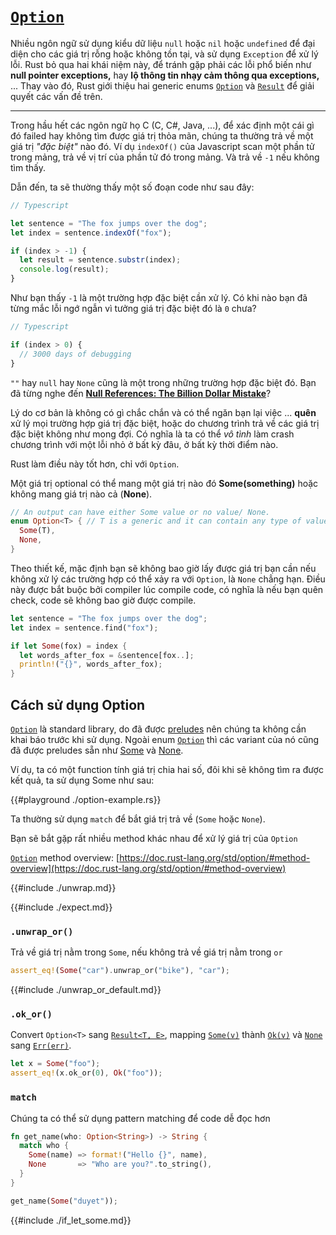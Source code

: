 # [`Option`](https://doc.rust-lang.org/std/option/)

Nhiều ngôn ngữ sử dụng kiểu dữ liệu `null` hoặc `nil` hoặc `undefined` 
để đại diện cho các giá trị rỗng hoặc không tồn tại, và sử dụng `Exception` 
để xử lý lỗi. Rust bỏ qua hai khái niệm này, để tránh gặp phải các lỗi phổ biến 
như **null pointer exceptions,** hay **lộ thông tin nhạy cảm thông qua exceptions,** ... 
Thay vào đó, Rust giới thiệu hai generic enums [`Option`](https://doc.rust-lang.org/std/option/) 
và [`Result`](https://doc.rust-lang.org/std/result/enum.Result.html) để giải quyết các vấn đề trên.

---

Trong hầu hết các ngôn ngữ họ C (C, C#, Java, ...), để xác định một cái gì đó failed 
hay không tìm được giá trị thỏa mãn, chúng ta thường trả về một giá trị *"đặc biệt"* nào đó.
Ví dụ `indexOf()` của Javascript scan một phần tử trong mảng, 
trả về vị trí của phần tử đó trong mảng. Và trả về `-1` nếu không tìm thấy. 

Dẫn đến, ta sẽ thường thấy một số đoạn code như sau đây:

```typescript
// Typescript

let sentence = "The fox jumps over the dog";
let index = sentence.indexOf("fox");

if (index > -1) {
  let result = sentence.substr(index);
  console.log(result);
}
```

Như bạn thấy `-1` là một trường hợp đặc biệt cần xử lý. 
Có khi nào bạn đã từng mắc lỗi ngớ ngẫn vì tưởng giá trị đặc biệt đó là `0` chưa?

```typescript
// Typescript

if (index > 0) {
  // 3000 days of debugging
}
```

`""` hay `null` hay `None` cũng là một trong những trường hợp đặc biệt đó. 
Bạn đã từng nghe đến ****[Null References: The Billion Dollar Mistake](https://www.infoq.com/presentations/Null-References-The-Billion-Dollar-Mistake-Tony-Hoare/)****?

Lý do cơ bản là không có gì chắc chắn và có thể ngăn bạn lại việc ... **quên** 
xử lý mọi trường hợp giá trị đặc biệt, hoặc do chương trình trả về các giá trị đặc biệt không như mong đợi.
Có nghĩa là ta có thể *vô tình* làm crash chương trình với một lỗi nhỏ ở bất kỳ đâu, ở bất kỳ thời điểm nào.

Rust làm điều này tốt hơn, chỉ với `Option`. 

Một giá trị optional có thể mang một giá trị nào đó **Some(something)** hoặc không mang giá trị nào cả (**None**).

```rust
// An output can have either Some value or no value/ None.
enum Option<T> { // T is a generic and it can contain any type of value.
  Some(T),
  None,
}
```

Theo thiết kế, mặc định bạn sẽ không bao giờ lấy được giá trị bạn cần nếu không xử lý 
các trường hợp có thể xảy ra với `Option`, là `None` chẳng hạn. 
Điều này được bắt buộc bởi compiler lúc compile code, 
có nghĩa là nếu bạn quên check, code sẽ không bao giờ được compile.

```rust
let sentence = "The fox jumps over the dog";
let index = sentence.find("fox");

if let Some(fox) = index {
  let words_after_fox = &sentence[fox..];
  println!("{}", words_after_fox);
}
```

## **Cách sử dụng Option**

[`Option`](https://doc.rust-lang.org/std/option/) là standard library, do đã được 
[preludes](https://learning-rust.github.io/docs/d7.std_primitives_and_preludes.html#Preludes) 
nên chúng ta không cần khai báo trước khi sử dụng. Ngoài enum 
[`Option`](https://doc.rust-lang.org/std/option/enum.Option.html) thì các variant của nó cũng đã được preludes 
sẵn như [Some](https://doc.rust-lang.org/std/option/enum.Option.html#variant.Some) 
và [None](https://doc.rust-lang.org/std/option/enum.Option.html#variant.None).

Ví dụ, ta có một function tính giá trị chia hai số, 
đôi khi sẽ không tìm ra được kết quả, ta sử dụng Some như sau:

{{#playground ./option-example.rs}}

Ta thường sử dụng `match` để bắt giá trị trả về (`Some` hoặc `None`). 

Bạn sẽ bắt gặp rất nhiều method khác nhau để xử lý giá trị của `Option`

[`Option`](https://doc.rust-lang.org/std/option/) method overview: [https://doc.rust-lang.org/std/option/#method-overview](https://doc.rust-lang.org/std/option/#method-overview)

{{#include ./unwrap.md}}

{{#include ./expect.md}}

### `.unwrap_or()`

Trả về giá trị nằm trong `Some`, nếu không trả về giá trị nằm trong `or`

```rust
assert_eq!(Some("car").unwrap_or("bike"), "car");
```

{{#include ./unwrap_or_default.md}}

### `.ok_or()`

Convert `Option<T>` sang [`Result<T, E>`](https://doc.rust-lang.org/std/result/enum.Result.html), 
mapping [`Some(v)`](https://doc.rust-lang.org/std/option/enum.Option.html#variant.Some) 
thành [`Ok(v)`](https://doc.rust-lang.org/std/result/enum.Result.html#variant.Ok) 
và [`None`](https://doc.rust-lang.org/std/option/enum.Option.html#variant.None) 
sang [`Err(err)`](https://doc.rust-lang.org/std/result/enum.Result.html#variant.Err).

```rust
let x = Some("foo");
assert_eq!(x.ok_or(0), Ok("foo"));
```

### `match`

Chúng ta có thể sử dụng pattern matching để code dễ đọc hơn

```rust
fn get_name(who: Option<String>) -> String {
  match who {
    Some(name) => format!("Hello {}", name),
    None       => "Who are you?".to_string(), 
  }
}

get_name(Some("duyet"));
```

{{#include ./if_let_some.md}}

